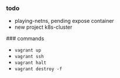 


### todo
- playing-netns, pending expose container
- new project k8s-cluster


### commands

- `vagrant up`
- `vagrant ssh`
- `vagrant halt`
- `vagrant destroy -f`